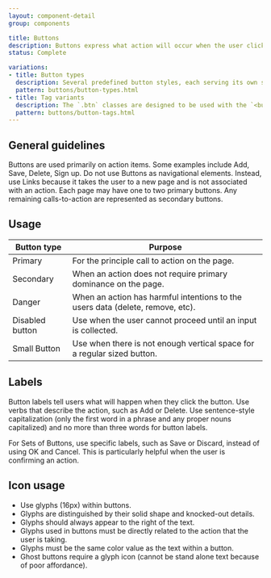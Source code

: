 ```yaml
---
layout: component-detail
group: components

title: Buttons
description: Buttons express what action will occur when the user clicks or touches it. Buttons are used to initialize an action, either in the background or foreground of an experience.
status: Complete

variations:
- title: Button types
  description: Several predefined button styles, each serving its own semantic purpose, with a few extras thrown in for more control.
  pattern: buttons/button-types.html
- title: Tag variants
  description: The `.btn` classes are designed to be used with the `<button>` element. However, you can also use these classes on `<a>` or `<input>` elements (though some browsers may apply a slightly different rendering).
  pattern: buttons/button-tags.html
---
```


## General guidelines

Buttons are used primarily on action items. Some examples include Add, Save, Delete, Sign up. Do not use Buttons as navigational elements. Instead, use Links because it takes the user to a new page and is not associated with an action. Each page may have one to two primary buttons. Any remaining calls-to-action are represented as secondary buttons.

## Usage

| Button type     | Purpose                                                                          |
| --------------- |----------------------------------------------------------------------------------|
| Primary         | For the principle call to action on the page.                                    |
| Secondary       | When an action does not require primary dominance on the page.                   |
| Danger          | When an action has harmful intentions to the users data (delete, remove, etc).   |
| Disabled button | Use when the user cannot proceed until an input is collected.                    |
| Small Button    | Use when there is not enough vertical space for a regular sized button.          |


## Labels

Button labels tell users what will happen when they click the button. Use verbs that describe the action, such as Add or Delete. Use sentence-style capitalization (only the first word in a phrase and any proper nouns capitalized) and no more than three words for button labels.

For Sets of Buttons, use specific labels, such as Save or Discard, instead of using OK and Cancel. This is particularly helpful when the user is confirming an action.

## Icon usage

* Use glyphs (16px) within buttons.
* Glyphs are distinguished by their solid shape and knocked-out details.
* Glyphs should always appear to the right of the text.
* Glyphs used in buttons must be directly related to the action that the user is taking.
* Glyphs must be the same color value as the text within a button.
* Ghost buttons require a glyph icon (cannot be stand alone text because of poor affordance).
